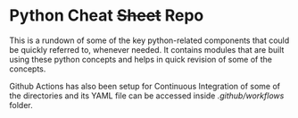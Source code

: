 # Python Cheat ~~Sheet~~ Repo

This is a rundown of some of the key python-related components that could be quickly referred to, whenever needed. It contains modules that are built using these python concepts and helps in quick revision of some of the concepts. 

Github Actions has also been setup for Continuous Integration of some of the directories and its YAML file can be accessed inside <i>.github/workflows</i> folder. 

